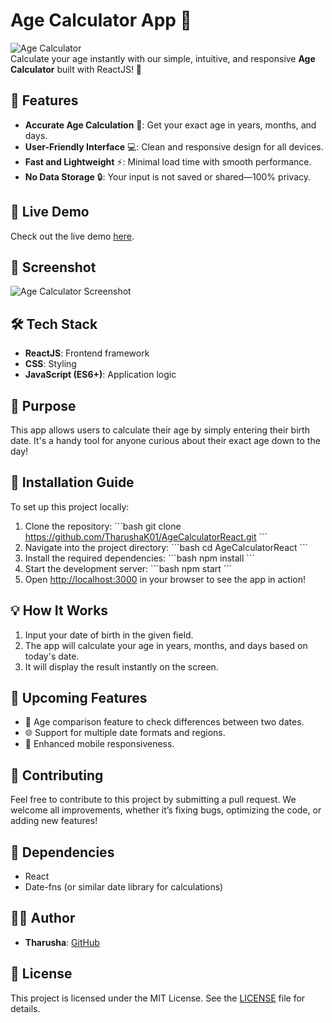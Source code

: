 
# Age Calculator App 🎉

![Age Calculator](https://img.shields.io/badge/React-Age%20Calculator-blue?style=flat-square&logo=react)  
Calculate your age instantly with our simple, intuitive, and responsive **Age Calculator** built with ReactJS! 🚀

## 🌟 Features
- **Accurate Age Calculation** 📅: Get your exact age in years, months, and days.
- **User-Friendly Interface** 💻: Clean and responsive design for all devices.
- **Fast and Lightweight** ⚡: Minimal load time with smooth performance.
- **No Data Storage** 🔒: Your input is not saved or shared—100% privacy.

## 🚀 Live Demo
Check out the live demo [here](#).

## 📸 Screenshot
![Age Calculator Screenshot](https://via.placeholder.com/800x400.png?text=App+Screenshot)

## 🛠 Tech Stack
- **ReactJS**: Frontend framework
- **CSS**: Styling
- **JavaScript (ES6+)**: Application logic

## 🎯 Purpose
This app allows users to calculate their age by simply entering their birth date. It's a handy tool for anyone curious about their exact age down to the day!

## 📝 Installation Guide

To set up this project locally:

1. Clone the repository:
   \`\`\`bash
   git clone https://github.com/TharushaK01/AgeCalculatorReact.git
   \`\`\`
2. Navigate into the project directory:
   \`\`\`bash
   cd AgeCalculatorReact
   \`\`\`
3. Install the required dependencies:
   \`\`\`bash
   npm install
   \`\`\`
4. Start the development server:
   \`\`\`bash
   npm start
   \`\`\`
5. Open [http://localhost:3000](http://localhost:3000) in your browser to see the app in action!

## 💡 How It Works
1. Input your date of birth in the given field.
2. The app will calculate your age in years, months, and days based on today's date.
3. It will display the result instantly on the screen.

## 🚧 Upcoming Features
- 🎉 Age comparison feature to check differences between two dates.
- 🌐 Support for multiple date formats and regions.
- 📱 Enhanced mobile responsiveness.

## 🤝 Contributing
Feel free to contribute to this project by submitting a pull request. We welcome all improvements, whether it’s fixing bugs, optimizing the code, or adding new features!

## 🔧 Dependencies
- React
- Date-fns (or similar date library for calculations)
  
## 🧑‍💻 Author
- **Tharusha**: [GitHub](https://github.com/TharushaK01)

## 📜 License
This project is licensed under the MIT License. See the [LICENSE](./LICENSE) file for details.
